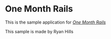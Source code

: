 # One Month Rails

This is the sample application for
[*One Month Rails*](http://onemonthrails.com)

This sample is made by Ryan Hills